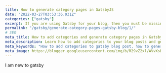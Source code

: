 ```yaml
---
title: How to generate category pages in GatsbyJS
date: "2022-03-27T03:53:36.931Z"
categories: ["gatsby"]
excerpt: If you are using Gatsby for your blog, then you must be missing out the functionality to specify categories for your blog posts and the category pages. These category pages not only allow your readers to quickly see all articles belonging to a category, but can also play a pivotal role in gaining SEO benefits.
permalink: "/gatsby/generate-category-pages-gatsby-blog/1/"
# SEO
meta_title: How to add categories and generate category pages in Gatsby
meta_description: Learn how to add categories to your blog posts and generate category pages in your gatsby blog.
meta_keywords: "How to add categories to gatsby blog post, how to generate category pages in gatsby, how to create category pages in gatsby"
meta_image: https://blogger.googleusercontent.com/img/b/R29vZ2xl/AVvXsEhczzf8zE2dXXX4kgCpln69FYCvIU3hsA1j4HYCta664F3SnKRqwfvWSMKDBzk_rWOhDTIhXCyZUzf_XuDAZzf-aNTbdAiX_vpgzHsUm7Kj2F2Pm441De6sv9_HTKGaTxrpqLx9m2LgyPwSP0IJc_1PbS_Vu5Q3bG-9ZLNsRc1vU0D6W2cQb0O7GlNO5g/s1600/og-26.png #TODO
---
```


I am new to gatsby
